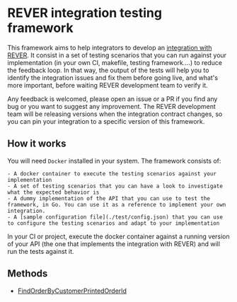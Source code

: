 # REVER integration testing framework

This framework aims to help integrators to develop an [integration with REVER](https://api.byrever.com/v1/docs/#implementing-your-own-integration). It consist in a set of testing scenarios that you can run against your implementation (in your own CI, makefile, testing framework....) to reduce the feedback loop. In that way, the output of the tests will help you to identify the integration issues and fix them before going live, and what's more important, before waiting REVER development team to verify it.

Any feedback is welcomed, please open an issue or a PR if you find any bug or you want to suggest any improvement. The REVER development team will be releasing versions when the integration contract changes, so you can pin your integration to a specific version of this framework.

## How it works

You will need `Docker` installed in your system.
The framework consists of:

    - A docker container to execute the testing scenarios against your implementation
    - A set of testing scenarios that you can have a look to investigate what the expected behavior is
    - A dummy implementation of the API that you can use to test the framework, in Go. You can use it as a reference to implement your own integration.
    - A [sample configuration file](./test/config.json) that you can use to configure the testing scenarios and adapt to your implementation

In your CI or project, execute the docker container against a running version of your API (the one that implements the integration with REVER) and will run the tests against it.

## Methods

* [FindOrderByCustomerPrintedOrderId](./docs/FindOrderByCustomerPrintedOrderId.md)

